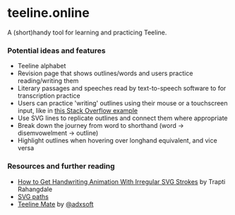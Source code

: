 # teeline.online

A (short)handy tool for learning and practicing Teeline.

### Potential ideas and features

- Teeline alphabet
- Revision page that shows outlines/words and users practice reading/writing them
- Literary passages and speeches read by text-to-speech software to for transcription practice
- Users can practice 'writing' outlines using their mouse or a touchscreen input, like in [this Stack Overflow example](https://stackoverflow.com/questions/39050460/drawing-on-canvas-using-touchscreen-devices)
- Use SVG lines to replicate outlines and connect them where appropriate
- Break down the journey from word to shorthand (word -> disemvowelment -> outline)
- Highlight outlines when hovering over longhand equivalent, and vice versa

### Resources and further reading

- [How to Get Handwriting Animation With Irregular SVG Strokes](https://css-tricks.com/how-to-get-handwriting-animation-with-irregular-svg-strokes/) by Trapti Rahangdale
- [SVG paths](https://developer.mozilla.org/en-US/docs/Web/SVG/Tutorial/Paths)
- [Teeline Mate](https://github.com/adxsoft/TeelineMate) by [@adxsoft](https://github.com/adxsoft/TeelineMate)
